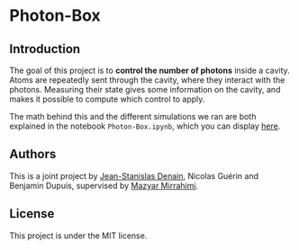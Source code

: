 # Photon-Box

## Introduction
The goal of this project is to **control the number of photons** inside a cavity. Atoms are repeatedly sent through the cavity, where they interact with the photons. Measuring their state gives some information on the cavity, and makes it possible to compute which control to apply. 

The math behind this and the different simulations we ran are both explained in the notebook ```Photon-Box.ipynb```, which you can display [here](https://nbviewer.jupyter.org/github/denainjs/Photon-Box/blob/master/Photon-Box.ipynb).

## Authors
This is a joint project by [Jean-Stanislas Denain](https://github.com/denainjs), Nicolas Guérin and Benjamin Dupuis, supervised by [Mazyar Mirrahimi](https://who.rocq.inria.fr/Mazyar.Mirrahimi/).

## License
This project is under the MIT license.
